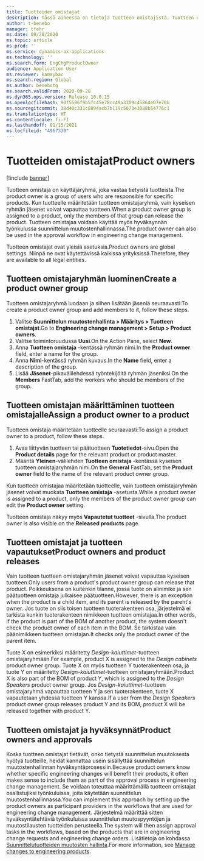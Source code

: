 ```yaml
---
title: Tuotteiden omistajat
description: Tässä aiheessa on tietoja tuotteen omistajista. Tuotteen omistaja on käyttäjäryhmä, joka vastaa tietyistä tuotteista. Vain ryhmän jäsenet voivat vapauttaa kyseisiä tuotteita. Tuotteen omistajaa voidaan käyttää myös hyväksynnän työnkulussa.
author: t-benebo
manager: tfehr
ms.date: 09/28/2020
ms.topic: article
ms.prod: ''
ms.service: dynamics-ax-applications
ms.technology: ''
ms.search.form: EngChgProductOwner
audience: Application User
ms.reviewer: kamaybac
ms.search.region: Global
ms.author: benebotg
ms.search.validFrom: 2020-09-28
ms.dyn365.ops.version: Release 10.0.15
ms.openlocfilehash: 90f5596f9b5fc45e78cc49a3309c45864e07e70b
ms.sourcegitcommit: 38d40c331c8894acb7b119c5073e3088b54776c1
ms.translationtype: HT
ms.contentlocale: fi-FI
ms.lasthandoff: 01/15/2021
ms.locfileid: "4967330"
---
```

# <a name="product-owners"></a><span data-ttu-id="1a140-106">Tuotteiden omistajat</span><span class="sxs-lookup"><span data-stu-id="1a140-106">Product owners</span></span>

[!include [banner](../includes/banner.md)]

<span data-ttu-id="1a140-107">Tuotteen omistaja on käyttäjäryhmä, joka vastaa tietyistä tuotteista.</span><span class="sxs-lookup"><span data-stu-id="1a140-107">The product owner is a group of users who are responsible for specific products.</span></span> <span data-ttu-id="1a140-108">Kun tuotteelle määritetään tuotteen omistajaryhmä, vain kyseisen ryhmän jäsenet voivat vapauttaa tuotteen.</span><span class="sxs-lookup"><span data-stu-id="1a140-108">When a product owner group is assigned to a product, only the members of that group can release the product.</span></span> <span data-ttu-id="1a140-109">Tuotteen omistajaa voidaan käyttää myös hyväksynnän työnkulussa suunnittelun muutostenhallinnassa.</span><span class="sxs-lookup"><span data-stu-id="1a140-109">The product owner can also be used in the approval workflow in engineering change management.</span></span>

<span data-ttu-id="1a140-110">Tuotteen omistajat ovat yleisiä asetuksia.</span><span class="sxs-lookup"><span data-stu-id="1a140-110">Product owners are global settings.</span></span> <span data-ttu-id="1a140-111">Niinpä ne ovat käytettävissä kaikissa yrityksissä.</span><span class="sxs-lookup"><span data-stu-id="1a140-111">Therefore, they are available to all legal entities.</span></span>

## <a name="create-a-product-owner-group"></a><span data-ttu-id="1a140-112">Tuotteen omistajaryhmän luominen</span><span class="sxs-lookup"><span data-stu-id="1a140-112">Create a product owner group</span></span>

<span data-ttu-id="1a140-113">Tuotteen omistajaryhmä luodaan ja siihen lisätään jäseniä seuraavasti:</span><span class="sxs-lookup"><span data-stu-id="1a140-113">To create a product owner group and add members to it, follow these steps.</span></span>

1. <span data-ttu-id="1a140-114">Valitse **Suunnittelun muutostenhallinta \> Määritys \> Tuotteen omistajat**.</span><span class="sxs-lookup"><span data-stu-id="1a140-114">Go to **Engineering change management \> Setup \> Product owners**.</span></span>
2. <span data-ttu-id="1a140-115">Valitse toimintoruudussa **Uusi**.</span><span class="sxs-lookup"><span data-stu-id="1a140-115">On the Action Pane, select **New**.</span></span>
3. <span data-ttu-id="1a140-116">Anna **Tuotteen omistaja** -kentässä ryhmän nimi.</span><span class="sxs-lookup"><span data-stu-id="1a140-116">In the **Product owner** field, enter a name for the group.</span></span>
4. <span data-ttu-id="1a140-117">Anna **Nimi**-kentässä ryhmän kuvaus.</span><span class="sxs-lookup"><span data-stu-id="1a140-117">In the **Name** field, enter a description of the group.</span></span>
5. <span data-ttu-id="1a140-118">Lisää **Jäsenet**-pikavälilehdessä työntekijöitä ryhmän jäseniksi.</span><span class="sxs-lookup"><span data-stu-id="1a140-118">On the **Members** FastTab, add the workers who should be members of the group.</span></span>

## <a name="assign-a-product-owner-to-a-product"></a><span data-ttu-id="1a140-119">Tuotteen omistajan määrittäminen tuotteen omistajalle</span><span class="sxs-lookup"><span data-stu-id="1a140-119">Assign a product owner to a product</span></span>

<span data-ttu-id="1a140-120">Tuotteen omistaja määritetään tuotteelle seuraavasti:</span><span class="sxs-lookup"><span data-stu-id="1a140-120">To assign a product owner to a product, follow these steps.</span></span>

1. <span data-ttu-id="1a140-121">Avaa liittyvän tuotteen tai päätuotteen **Tuotetiedot**-sivu.</span><span class="sxs-lookup"><span data-stu-id="1a140-121">Open the **Product details** page for the relevant product or product master.</span></span>
1. <span data-ttu-id="1a140-122">Määritä **Yleinen**-välilehden **Tuotteen omistaja** -kentässä kyseisen tuotteen omistajaryhmän nimi.</span><span class="sxs-lookup"><span data-stu-id="1a140-122">On the **General** FastTab, set the **Product owner** field to the name of the relevant product owner group.</span></span>

<span data-ttu-id="1a140-123">Kun tuotteen omistajaa määritetään tuotteelle, vain tuotteen omistajaryhmän jäsenet voivat muokata **Tuotteen omistaja** -asetusta.</span><span class="sxs-lookup"><span data-stu-id="1a140-123">While a product owner is assigned to a product, only the members of the product owner group can edit the **Product owner** setting.</span></span>

<span data-ttu-id="1a140-124">Tuotteen omistaja näkyy myös **Vapautetut tuotteet** -sivulla.</span><span class="sxs-lookup"><span data-stu-id="1a140-124">The product owner is also visible on the **Released products** page.</span></span>

## <a name="product-owners-and-product-releases"></a><span data-ttu-id="1a140-125">Tuotteen omistajat ja tuotteen vapautukset</span><span class="sxs-lookup"><span data-stu-id="1a140-125">Product owners and product releases</span></span>

<span data-ttu-id="1a140-126">Vain tuotteen tuotteen omistajaryhmän jäsenet voivat vapauttaa kyseisen tuotteen.</span><span class="sxs-lookup"><span data-stu-id="1a140-126">Only users from a product's product owner group can release that product.</span></span> <span data-ttu-id="1a140-127">Poikkeuksena on kuitenkin tilanne, jossa tuote on alinimike ja sen päätuotteen omistaja julkaisee päätuotteen.</span><span class="sxs-lookup"><span data-stu-id="1a140-127">However, there is an exception when the product is a child item, and its parent is released by the parent's owner.</span></span> <span data-ttu-id="1a140-128">Jos tuote on siis toisen tuotteen tuoterakenteen osa, järjestelmä ei tarkista kunkin tuoterakenteen nimikkeen tuotteen omistajaa.</span><span class="sxs-lookup"><span data-stu-id="1a140-128">In other words, if the product is part of the BOM of another product, the system doesn't check the product owner of each item in the BOM.</span></span> <span data-ttu-id="1a140-129">Se tarkistaa vain päänimikkeen tuotteen omistajan.</span><span class="sxs-lookup"><span data-stu-id="1a140-129">It checks only the product owner of the parent item.</span></span>

<span data-ttu-id="1a140-130">Tuote X on esimerkiksi määritetty *Design-kaiuttimet*-tuotteen omistajaryhmään.</span><span class="sxs-lookup"><span data-stu-id="1a140-130">For example, product X is assigned to the *Design cabinets* product owner group.</span></span> <span data-ttu-id="1a140-131">Tuote X on myös tuotteen Y tuoterakenteen osa, ja tuote Y on määritetty *Design-kaiuttimet*-tuotteen omistajaryhmään.</span><span class="sxs-lookup"><span data-stu-id="1a140-131">Product X is also part of the BOM of product Y, which is assigned to the *Design Speakers* product owner group.</span></span> <span data-ttu-id="1a140-132">Jos *Design-kaiuttimet*-tuotteen omistajaryhmä vapauttaa tuotteen Y ja sen tuoterakenteen, tuote X vapautetaan yhdessä tuotteen Y kanssa.</span><span class="sxs-lookup"><span data-stu-id="1a140-132">If a user from the *Design Speakers* product owner group releases product Y and its BOM, product X will be released together with product Y.</span></span>

## <a name="product-owners-and-approvals"></a><span data-ttu-id="1a140-133">Tuotteen omistajat ja hyväksynnät</span><span class="sxs-lookup"><span data-stu-id="1a140-133">Product owners and approvals</span></span>

<span data-ttu-id="1a140-134">Koska tuotteen omistajat tietävät, onko tietystä suunnittelun muutoksesta hyötyä tuotteille, heidät kannattaa usein sisällyttää suunnittelun muutostenhallinnan hyväksyntäprosessiin.</span><span class="sxs-lookup"><span data-stu-id="1a140-134">Because product owners know whether specific engineering changes will benefit their products, it often makes sense to include them as part of the approval process in engineering change management.</span></span> <span data-ttu-id="1a140-135">Se voidaan toteuttaa määrittämällä tuotteen omistajat osallistujiksi työnkuluissa, joita käytetään suunnittelun muutostenhallinnassa.</span><span class="sxs-lookup"><span data-stu-id="1a140-135">You can implement this approach by setting up the product owners as participant providers in the workflows that are used for engineering change management.</span></span> <span data-ttu-id="1a140-136">Järjestelmä määrittää sitten hyväksyntätehtäviä työnkuluissa suunnittelun muutospyyntöjen ja muutostilausten tuotteiden perusteella.</span><span class="sxs-lookup"><span data-stu-id="1a140-136">The system will then assign approval tasks in the workflows, based on the products that are in engineering change requests and engineering change orders.</span></span> <span data-ttu-id="1a140-137">Lisätietoja on kohdassa [Suunnittelutuotteiden muutosten hallinta](engineering-change-management.md).</span><span class="sxs-lookup"><span data-stu-id="1a140-137">For more information, see [Manage changes to engineering products](engineering-change-management.md).</span></span>
